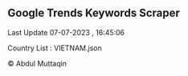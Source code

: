 

## Google Trends Keywords Scraper 
 
Last Update 07-07-2023 , 16:45:06

Country List :
VIETNAM.json



© Abdul Muttaqin 
